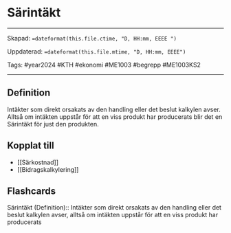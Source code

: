 # Särintäkt

---
Skapad: `=dateformat(this.file.ctime, "D, HH:mm, EEEE ")`

Uppdaterad: `=dateformat(this.file.mtime, "D, HH:mm, EEEE")`

Tags: #year2024 #KTH #ekonomi #ME1003 #begrepp #ME1003KS2

---

## Definition

Intäkter som direkt orsakats av den handling eller det beslut kalkylen avser. Alltså om intäkten uppstår för att en viss produkt har producerats blir det en Särintäkt för just den produkten.

## Kopplat till

- [[Särkostnad]]
- [[Bidragskalkylering]]

## Flashcards

Särintäkt (Definition):: Intäkter som direkt orsakats av den handling eller det beslut kalkylen avser, alltså om intäkten uppstår för att en viss produkt har producerats
<!--SR:!2024-03-04,14,290!2024-03-02,12,272-->
